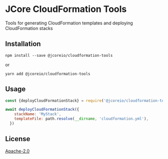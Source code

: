 # JCore CloudFormation Tools

Tools for generating CloudFormation templates and deploying CloudFormation stacks

## Installation

`npm install --save @jcoreio/cloudformation-tools`

or

`yarn add @jcoreio/cloudformation-tools`

## Usage

```js
const {deployCloudFormationStack} = require('@jcoreio/cloudformation-tools')

await deployCloudFormationStack({
    stackName: 'MyStack',
    templateFile: path.resolve(__dirname, 'cloudformation.yml'),
  })
```

## License

 [Apache-2.0](LICENSE)